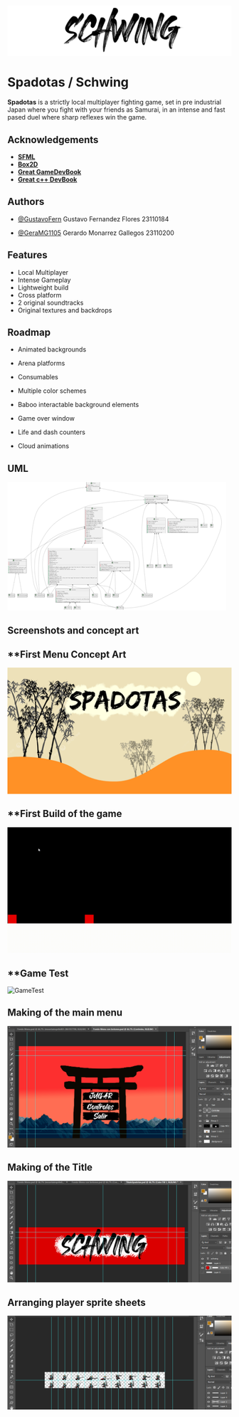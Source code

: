 
![Logo](https://github.com/GustavoFern/Spadotas/blob/main/assets/images/titulo.png)


# Spadotas / Schwing

**Spadotas** is a strictly local multiplayer fighting game, set in pre industrial Japan where you fight with your friends as Samurai, in an intense and fast pased duel where sharp reflexes win the game.


## Acknowledgements

 - [**SFML**](https://www.sfml-dev.org/)
 - [**Box2D**](https://box2d.org/)
 - [**Great GameDevBook**](https://www.amazon.com/Level-Guide-Great-Video-Design/dp/1118877160)
 - [**Great c++ DevBook**](https://github.com/CRySoL/pensarencpp)

## Authors


- [@GustavoFern](https://github.com/GustavoFern)
    Gustavo Fernandez Flores 23110184

- [@GeraMG1105](https://github.com/GeraMG1105)
    Gerardo Monarrez Gallegos 23110200

## Features

- Local Multiplayer
- Intense Gameplay
- Lightweight build
- Cross platform
- 2 original soundtracks
- Original textures and backdrops


## Roadmap

- Animated backgrounds

- Arena platforms
  
- Consumables

- Multiple color schemes

- Baboo interactable background elements

- Game over window

- Life and dash counters 

- Cloud animations

## UML

![UML](https://github.com/GustavoFern/Spadotas/blob/main/Readme%20images/UML.png)

## Screenshots and concept art


## **First Menu Concept Art
![OldMenu](https://github.com/GustavoFern/Spadotas/blob/main/Readme%20images/OldTitle.png)

## **First Build of the game
![FirstBuild](https://github.com/GustavoFern/Spadotas/blob/main/Readme%20images/PhysicsTest.gif)

## **Game Test 
![GameTest](https://github.com/GustavoFern/Spadotas/blob/main/Readme%20images/GameTest.gif)

## **Making of the main menu**
![PhotoShopScreen1](https://github.com/GustavoFern/Spadotas/blob/main/Readme%20images/screenshot1.png)

## **Making of the Title**
![PhotoShopScreen2](https://github.com/GustavoFern/Spadotas/blob/main/Readme%20images/screenshot2.png)

## **Arranging player sprite sheets**
![PhotoShopScreen3](https://github.com/GustavoFern/Spadotas/blob/main/Readme%20images/Screenshot3.png)





